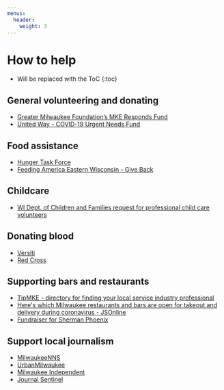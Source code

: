 ```yaml
---
menus:
  header:
    weight: 3
---
```


# How to help

* Will be replaced with the ToC
{:toc}

## General volunteering and donating

* [Greater Milwaukee Foundation’s MKE Responds Fund](https://www.greatermilwaukeefoundation.org/donors/give-online/mkeresponds/)
* [United Way - COVID-19 Urgent Needs Fund](https://www.unitedwaygmwc.org/Donate/COVID-19-Urgent-Needs-Fund)

## Food assistance

* [Hunger Task Force](https://www.hungertaskforce.org/volunteer/)
* [Feeding America Eastern Wisconsin - Give Back](https://feedingamericawi.org/how-feeding-america-eastern-wisconsin-is-responding-to-the-coronavirus/#Give_Back)

## Childcare

* [WI Dept. of Children and Families request for professional child care volunteers](https://bit.ly/2vLevBI)

## Donating blood

- [Versiti](https://donate.wisconsin.versiti.org/donor/schedules/centers)
- [Red Cross](https://www.redcross.org/local/wisconsin/about-us/locations/southeast-chapter.html)

## Supporting bars and restaurants

* [TipMKE - directory for finding your local service industry professional](https://www.tipmke.com/)
* [Here's which Milwaukee restaurants and bars are open for takeout and delivery during coronavirus - JSOnline](https://www.jsonline.com/story/entertainment/dining/2020/03/17/milwaukee-restaurants-and-bars-takeout-delivery-during-coronavirus/5067070002/)
* [Fundraiser for Sherman Phoenix](https://www.shermanphoenix.com/donatetoday)

## Support local journalism

* [MilwaukeeNNS](https://milwaukeenns.org/)
* [UrbanMilwaukee](https://urbanmilwaukee.com/)
* [Milwaukee Independent](http://www.milwaukeeindependent.com/)
* [Journal Sentinel](https://www.jsonline.com/)
